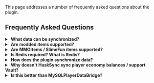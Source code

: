 This page addresses a number of frequently asked questions about the plugin.

## Frequently Asked Questions

<details>
<summary>&nbsp;<b>What data can be synchronized?</b></summary>

HuskSync supports synchronising a wide range of different data elements, each of which can be toggled to your liking. Please check out the [[Sync Features]] page for a full list.

</details>

<details>
<summary>&nbsp;<b>Are modded items supported?</b></summary>

Modded items are not supported.

</details>

<details>
<summary>&nbsp;<b>Are MMOItems / SlimeFun items supported?</b></summary>

No. MMOItems and SlimeFun are not compatible with HuskSync due to the way they inject data directly into item NBT rather than the Spigot API's plugin-agnostic PersistentDataContainer.

</details>

<details>
<summary>&nbsp;<b>Is Redis required? What is Redis?</b></summary>

HuskSync requires Redis to operate (for reasons demonstrated below). Redis is an in-memory database server used for caching data at scale and sending messages across a network. You have a Redis server in a similar fashion to the way you have a MySQL database server. If you're using a Minecraft hosting company, you'll want to contact their support and ask if they offer Redis. If you're looking for a host, I have a list of some popular hosts and whether they support Redis [available to read here.](https://william278.net/redis-hosts)

</details>

<details>
<summary>&nbsp;<b>How does the plugin synchronize data?</b></summary>

![System diagram](https://raw.githubusercontent.com/WiIIiam278/HuskSync/master/images/system-diagram.png)

HuskSync makes use of both MySQL and Redis for optimal data synchronisation.

When a user changes servers, in addition to data being saved to MySQL, it is also cached via the Redis server with a temproary expiry key. When changing servers, the receiving server detects the key and sets the user data from Redis. When a player rejoins the network, the system fetches the last-saved data snapshot from the MySQL Database.

This approach is able to dramatically improve both synchronization performance and reliability. A few other techniques are used to optimize this process, such as compressing the serialized user data json using Snappy.

</details>

<details>
<summary>&nbsp;<b>Why doesn't HuskSync sync player economy balances / support Vault?</b></summary>

This is a very common request, but there's a good reason why HuskSync does not support this.

The Vault API is designed to be a central "Vault" for storing user data. It's the role of economy plugins that *implement* vault to handle the data storage -- and, by extension, synchronization cross-server. Plugins that *hook into* Vault then expect to be able to use the Vault API to get the player's latest economy balance and data.

Plugins such as MySQLPlayerDataBridge that support synchronizing Vault *hook into* Vault and as a result can violate this expectation&mdash;plugins that expect Vault to return the latest user data no longer can. As a result, plugins like MySQLPlayerDataBridge have to provide lots of manual hooks and tweaks for individual plugins to ensure compatibility. 

This causes all sorts of compatibility issues with unsupported plugins and increases plugin size and update workload.

As a result, I recommend using an economy plugin (that directly *implements* the Vault API), that works cross-server. XConomy is a popular choice for this, which I have personally had a good experience with in the past.

</details>

<details>
<summary>&nbsp;<b>Is this better than MySQLPlayerDataBridge?</b></summary>

I can't provide a fair answer to this question! What I can say is that your mileage may vary. The performance improvements offered by HuskSync's synchronization method will depend on your network environment and the economies of scale that come with your player count.

With that said, servers running plugins or mods that make use of custom items (such as MMOItems, SlimeFun) are not supported by HuskSync and so MySQLPlayerDataBridge may be a better choice for you.

A migrator from MPDB is built-in to HuskSync.

</details>